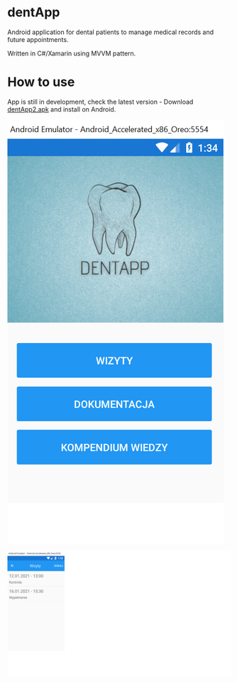 # dentApp
 
Android application for dental patients to manage medical records and future appointments.

Written in C#/Xamarin using MVVM pattern.

# How to use

App is still in development, check the latest version - Download [dentApp2.apk](https://github.com/takado8/dentApp/blob/main/dentApp2.apk) and install on Android.



![img1](/imgs/img1.png)


![img2](/imgs/img2.png)
